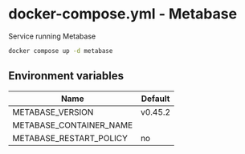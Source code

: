 # docker-compose.yml - Metabase

Service running Metabase

```bash
docker compose up -d metabase
```

## Environment variables

| **Name**                | **Default** |
| ----------------------- | ----------- |
| METABASE_VERSION        | v0.45.2     |
| METABASE_CONTAINER_NAME |             |
| METABASE_RESTART_POLICY | no          |
